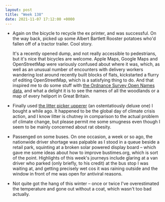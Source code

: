 ```yaml
---
layout: post
title: "Week 138"
date: 2021-11-07 17:12:00 +0000
---
```


- Again on the bicycle to recycle the ex printer, and was successful.
  On the way back, picked up some Albert Bartlett Rooster potatoes who'd fallen off of a tractor trailer.
  Cool story.

  It's a recently opened dump, and not really accessible to pedestrians, but it's nice that bicycles are welcome.
  Apple Maps, Google Maps and OpenStreetMap were variously confused about where it was,
  which, as well as an unusual number of encounters with delivery workers wandering lost
  around recently built blocks of flats, kickstarted a flurry of editing OpenStreetMap, which is a satisfying thing to do. And that inspired me to do some stuff with [the Ordnance Survey Open Names data](https://www.ordnancesurvey.co.uk/business-government/products/open-map-names), and what a delight it is to see the names of all the woodlands or a map of every heliport in Great Britain.

- Finally used [the litter picker upperer](https://www.amazon.co.uk/gp/product/B079RLQCPQ?tag=joshgood-21)
  (an ostentatiously deluxe one) I bought a while ago.
  It happened to be the global day of climate crisis action,
  and I know litter is chutney in comparison to the actual problem of climate change,
  but please permit me some smugness even though I seem to be mainly concerned about rat obesity.

- Passenged on some buses.
  On one occasion, a week or so ago, the nationwide driver shortage was palpable as I stood in a queue beside a retail park, squinting at a broken solar powered display board – which gave me some ideas about how to improve bustimes.org, which is sort of the point. Highlights of this week's journeys include glaring at a van driver who parked (only briefly, to his credit) at the bus stop I was waiting at, and getting precisely wet cos it was raining outside and the window in front of me was open for antiviral reasons.

- Not quite got the hang of this winter – once or twice I've overestimated the temperature and gone out without a coat, which wasn't too bad actually.
